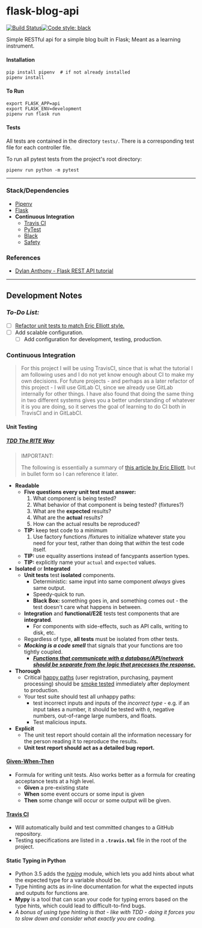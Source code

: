 # flask-blog-api

[![Build Status](https://travis-ci.org/dbanty/python-rest.svg?branch=master)](https://travis-ci.org/dbanty/python-rest)[![Code style: black](https://img.shields.io/badge/code%20style-black-000000.svg)](https://github.com/ambv/black)

Simple RESTful api for a simple blog built in Flask; Meant as a learning instrument.

#### Installation
```shell
pip install pipenv  # if not already installed
pipenv install
```

#### To Run
```shell
export FLASK_APP=api
export FLASK_ENV=development
pipenv run flask run
```

#### Tests
All tests are contained in the directory `tests/`. There is a corresponding test file for each controller file.

To run all pytest tests from the project's root directory:
```shell
pipenv run python -m pytest
```

---

### Stack/Dependencies
* [Pipenv](https://github.com/pypa/pipenv)
* [Flask](https://flask.palletsprojects.com/en/1.1.x/)
* **Continuous Integration**
  * [Travis CI](https://travis-ci.org/)
  * [PyTest](https://pytest.org/en/latest/)
  * [Black](https://github.com/ambv/black)
  * [Safety](https://pyup.io/safety/)

### References
* [Dylan Anthony - Flask REST API tutorial](https://dev.to/dbanty/python-rest-api-flask-basics-3ffn)

---

## Development Notes

### *To-Do List:*

- [ ] [Refactor unit tests to match Eric Elliott style.](https://medium.com/javascript-scene/behavior-driven-development-bdd-and-functional-testing-62084ad7f1f2)
- [ ] Add scalable configuration.
  - [ ] Add configuration for development, testing, production.

### Continuous Integration

>  For this project I will be using TravisCI, since that is what the tutorial I am following uses and I do not yet know enough about CI to make my own decisions.
>  For future projects - and perhaps as a later refactor of this project - I will use GitLab CI, since we already use GitLab internally for other things.
>  I have also found that doing the same thing in two different systems gives you a better understanding of whatever it is you are doing, so it serves the goal of learning to do CI both in TravisCI and in GitLabCI.

#### Unit Testing

##### [TDD The RITE Way](https://medium.com/javascript-scene/tdd-the-rite-way-53c9b46f45e3)

> IMPORTANT:
>
> The following is essentially a summary of [this article by Eric Elliott](https://medium.com/javascript-scene/tdd-the-rite-way-53c9b46f45e3), but in bullet form so I can reference it later.

* **Readable**
  * **Five questions every unit test must answer:**
    1. What component is being tested?
    2. What behavior of that component is being tested? (fixtures?)
    3. What are the **expected** results?
    4. What are the **actual** results?
    5. How can the actual results be reproduced?
  * **TIP:** keep test code to a minimum
     1. Use factory functions /fixtures to initialize  whatever state you need for your test, rather than doing that *within* the test code itself.
  * **TIP:** use equality assertions instead of fancypants assertion types.
  * **TIP:** explicitly name your `actual` and `expected` values.
* **Isolated** or **Integrated**
  * **Unit tests** test **isolated** components.
    * Deterministic: same input into same component *always* gives same output.
    * Speedy-quick to run.
    * **Black Box:** something goes in, and something comes out - the test doesn't care what happens in between.
  * **Integration** and **functional/E2E** tests test components that are **integrated**.
    * For components with side-effects, such as API calls, writing to disk, etc.
  * Regardless of type, **all tests** must be isolated from other tests.
  * ***Mocking is a code smell*** that signals that your functions are too tightly coupled.
    * <u>***Functions that communicate with a database/API/network should be separate from the logic that processes the response.***</u>
* **Thorough**
  * Critical [happy paths](https://en.wikipedia.org/wiki/Happy_path) (user registration, purchasing, payment processing) should be [smoke tested](https://www.techopedia.com/definition/4354/smoke-testing) immediately after deployment to production.
  * Your test suite should test all unhappy paths:
    * test incorrect inputs and inputs of the *incorrect type* - e.g. if an input takes a number, it should be tested with `0`, negative numbers, out-of-range large numbers, and floats.
    * Test malicious inputs.
* **Explicit**
  * The unit test report should contain all the information necessary for the person reading it to reproduce the  results.
  * **Unit test report should act as a detailed bug report.**

#### [Given-When-Then](https://martinfowler.com/bliki/GivenWhenThen.html)

* Formula for writing unit tests. Also works better as a formula for creating acceptance tests at a high level.
  * **Given** a pre-existing state
  * **When** some event occurs or some input is given
  * **Then** some change will occur or some output will be given.



#### [Travis CI](https://travis-ci.org/)

* Will automatically build and test committed changes to a GitHub repository.
* Testing specifications are listed in a **`.travis.tml`** file in the root of the project.

#### Static Typing in Python

* Python 3.5 adds the [*typing*](https://docs.python.org/3/library/typing.html?highlight=typing#module-typing) module, which lets you add hints about what the expected type for a variable should be.
* Type hinting acts as in-line documentation for what the expected inputs and outputs for functions are.
* **Mypy** is a tool that can scan your code for typing errors based on the type hints, which could lead to difficult-to-find bugs.
* *A bonus of using type hinting is that - like with TDD - doing it forces you to slow down and consider what exactly you are coding.*
